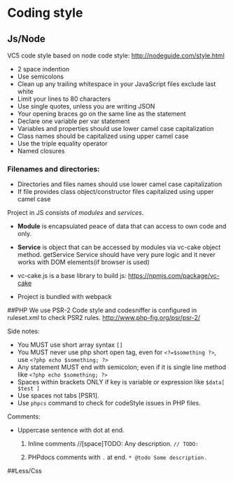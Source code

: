 # Coding style

## Js/Node
VC5 code style based on node code style: http://nodeguide.com/style.html

- 2 space indention
- Use semicolons
- Clean up any trailing whitespace in your JavaScript files exclude last white
- Limit your lines to 80 characters
- Use single quotes, unless you are writing JSON
- Your opening braces go on the same line as the statement 
- Declare one variable per var statement
- Variables and properties should use lower camel case capitalization
- Class names should be capitalized using upper camel case
- Use the triple equality operator
- Named closures

###  Filenames and directories:
- Directories and files names should use lower camel case capitalization
- If file provides class object/constructor files capitalized using upper camel case

Project in JS consists of *modules* and *services*.
- **Module** is encapsulated peace of data that can access to own code and only.
- **Service** is object that can be accessed by modules via vc-cake object method. getService
Service should have very pure logic and it never works with DOM elements(if browser is used)

- vc-cake.js is a base library to build js:  https://npmjs.com/package/vc-cake
- Project is bundled with webpack

##PHP
We use PSR-2 Code style and codesniffer is configured in ruleset.xml to check PSR2 rules.
http://www.php-fig.org/psr/psr-2/

Side notes:

- You MUST use short array syntax ```[]```
- You MUST never use php short open tag, even for ```<?=$something ?>```, use ```<?php echo $something; ?>```
- Any statement MUST end with semicolon; even if it is single line method like ```<?php echo $something; ?>```
- Spaces within brackets ONLY if key is variable or expression like ```$data[ $test ]```
- Use spaces not tabs [PSR1].
- Use `phpcs` command to check for codeStyle issues in PHP files.

Comments:

- Uppercase sentence with dot at end.

    1) Inline comments //[space]TODO: Any description.
`// TODO:`

    2) PHPdocs comments with ```.``` at end.
`* @todo Some description.`

##Less/Css

